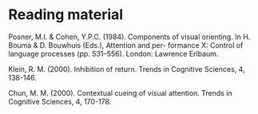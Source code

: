 # Reading material
Posner, M.I. & Cohen, Y.P.C. (1984). Components of visual orienting. In H. Bouma & D. Bouwhuis (Eds.), Attention and per- formance X: Control of language processes (pp. 531–556). London: Lawrence Erlbaum.

Klein, R. M. (2000). Inhibition of return. Trends in Cognitive Sciences, 4, 138-146.

Chun, M. M. (2000). Contextual cueing of visual attention. Trends in Cognitive Sciences, 4, 170-178.

